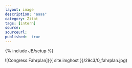 ```yaml
---
layout: image
description: "aaaa"
category: Zitat
tags: [intern]
source: 
sourceurl: 
published: 	true
---
```

{% include JB/setup %}


![Congress Fahrplan]({{ site.imghost }}/29c3/0_fahrplan.jpg)

